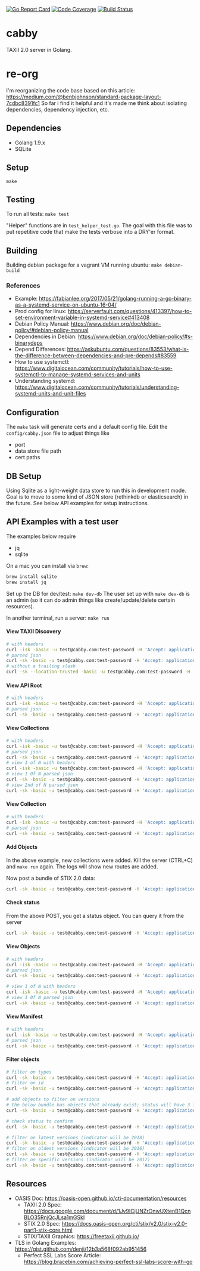 [![Go Report Card](https://goreportcard.com/badge/github.com/pladdy/cabby2)](https://goreportcard.com/report/github.com/pladdy/cabby2)
[![Code Coverage](https://codecov.io/gh/pladdy/cabby2/branch/master/graph/badge.svg)](https://codecov.io/gh/pladdy/cabby2)
[![Build Status](https://travis-ci.org/pladdy/cabby2.svg?branch=master)](https://travis-ci.org/pladdy/cabby2)

# cabby
TAXII 2.0 server in Golang.

# re-org
I'm reorganizing the code base based on this article: https://medium.com/@benbjohnson/standard-package-layout-7cdbc8391fc1
So far i find it helpful and it's made me think about isolating dependencies, dependency injection, etc.

## Dependencies
- Golang 1.9.x
- SQLite

## Setup
`make`

## Testing
To run all tests: `make test`

"Helper" functions are in `test_helper_test.go`.  The goal with this file was to put repetitive code that make the
tests verbose into a DRY'er format.

## Building
Building debian package for a vagrant VM running ubuntu: `make debian-build`

### References
- Example: https://fabianlee.org/2017/05/21/golang-running-a-go-binary-as-a-systemd-service-on-ubuntu-16-04/
- Prod config for linux: https://serverfault.com/questions/413397/how-to-set-environment-variable-in-systemd-service#413408
- Debian Policy Manual: https://www.debian.org/doc/debian-policy/#debian-policy-manual
- Dependencies in Debian: https://www.debian.org/doc/debian-policy/#s-binarydeps
- Depend Differences: https://askubuntu.com/questions/83553/what-is-the-difference-between-dependencies-and-pre-depends#83559
- How to use systemctl: https://www.digitalocean.com/community/tutorials/how-to-use-systemctl-to-manage-systemd-services-and-units
- Understanding systemd: https://www.digitalocean.com/community/tutorials/understanding-systemd-units-and-unit-files

## Configuration
The `make` task will generate certs and a default config file.  Edit the `config/cabby.json` file to adjust things like
- port
- data store file path
- cert paths

## DB Setup
Using Sqlite as a light-weight data store to run this in development mode.  Goal is to move to some kind of JSON store
(rethinkdb or elasticsearch) in the future.  See below API examples for setup instructions.

## API Examples with a test user
The examples below require
- jq
- sqlite

On a mac you can install via `brew`:
```sh
brew install sqlite
brew install jq
```

Set up the DB for dev/test:
`make dev-db`
The user set up with `make dev-db` is an admin (so it can do admin things like create/update/delete certain resources).

In another terminal, run a server:
`make run`

#### View TAXII Discovery
```sh
# with headers
curl -isk -basic -u test@cabby.com:test-password -H 'Accept: application/vnd.oasis.taxii+json' 'https://localhost:1234/taxii/' && echo
# parsed json
curl -sk -basic -u test@cabby.com:test-password -H 'Accept: application/vnd.oasis.taxii+json' 'https://localhost:1234/taxii/' | jq .
# without a trailing slash
curl -sk --location-trusted -basic -u test@cabby.com:test-password -H 'Accept: application/vnd.oasis.taxii+json' 'https://localhost:1234/taxii' | jq .
```

#### View API Root
```sh
# with headers
curl -isk -basic -u test@cabby.com:test-password -H 'Accept: application/vnd.oasis.taxii+json' 'https://localhost:1234/cabby_test_root/' && echo
# parsed json
curl -sk -basic -u test@cabby.com:test-password -H 'Accept: application/vnd.oasis.taxii+json' 'https://localhost:1234/cabby_test_root/' | jq .
```

#### View Collections
```sh
# with headers
curl -isk -basic -u test@cabby.com:test-password -H 'Accept: application/vnd.oasis.taxii+json' 'https://localhost:1234/cabby_test_root/collections/' && echo
# parsed json
curl -sk -basic -u test@cabby.com:test-password -H 'Accept: application/vnd.oasis.taxii+json' 'https://localhost:1234/cabby_test_root/collections/' | jq .
# view 1 of N with headers
curl -isk -basic -u test@cabby.com:test-password -H 'Accept: application/vnd.oasis.taxii+json' -H 'Range: items 0-0' 'https://localhost:1234/cabby_test_root/collections/' && echo
# view 1 0f N parsed json
curl -sk -basic -u test@cabby.com:test-password -H 'Accept: application/vnd.oasis.taxii+json' -H 'Range: items 0-0' 'https://localhost:1234/cabby_test_root/collections/' | jq .
# view 2nd of N parsed json
curl -sk -basic -u test@cabby.com:test-password -H 'Accept: application/vnd.oasis.taxii+json' -H 'Range: items 1-1' 'https://localhost:1234/cabby_test_root/collections/' | jq .
```

#### View Collection
```sh
# with headers
curl -isk -basic -u test@cabby.com:test-password -H 'Accept: application/vnd.oasis.taxii+json' 'https://localhost:1234/cabby_test_root/collections/352abc04-a474-4e22-9f4d-944ca508e68c/' && echo
# parsed json
curl -sk -basic -u test@cabby.com:test-password -H 'Accept: application/vnd.oasis.taxii+json' 'https://localhost:1234/cabby_test_root/collections/352abc04-a474-4e22-9f4d-944ca508e68c/' | jq .
```

#### Add Objects
In the above example, new collections were added.  Kill the server (CTRL+C) and `make run` again.  The logs will show new routes are added.

Now post a bundle of STIX 2.0 data:
```sh
curl -sk -basic -u test@cabby.com:test-password -H 'Accept: application/vnd.oasis.taxii+json' -H 'Content-Type: application/vnd.oasis.stix+json' -X POST 'https://localhost:1234/cabby_test_root/collections/352abc04-a474-4e22-9f4d-944ca508e68c/objects/' -d @sqlite/testdata/malware_bundle.json | jq .
```

#### Check status
From the above POST, you get a status object.  You can query it from the server
```sh
curl -sk -basic -u test@cabby.com:test-password -H 'Accept: application/vnd.oasis.taxii+json' "https://localhost:1234/cabby_test_root/status/<your id here>/" | jq .
```

#### View Objects
```sh
# with headers
curl -isk -basic -u test@cabby.com:test-password -H 'Accept: application/vnd.oasis.stix+json' 'https://localhost:1234/cabby_test_root/collections/352abc04-a474-4e22-9f4d-944ca508e68c/objects/' && echo
# parsed json
curl -sk -basic -u test@cabby.com:test-password -H 'Accept: application/vnd.oasis.stix+json' 'https://localhost:1234/cabby_test_root/collections/352abc04-a474-4e22-9f4d-944ca508e68c/objects/' | jq .

# view 1 of N with headers
curl -isk -basic -u test@cabby.com:test-password -H 'Accept: application/vnd.oasis.stix+json' -H 'Range: items 0-0' 'https://localhost:1234/cabby_test_root/collections/352abc04-a474-4e22-9f4d-944ca508e68c/objects/' && echo
# view 1 0f N parsed json
curl -sk -basic -u test@cabby.com:test-password -H 'Accept: application/vnd.oasis.stix+json' -H 'Range: items 0-0' 'https://localhost:1234/cabby_test_root/collections/352abc04-a474-4e22-9f4d-944ca508e68c/objects/' | jq .
```

#### View Manifest
```sh
# with headers
curl -isk -basic -u test@cabby.com:test-password -H 'Accept: application/vnd.oasis.taxii+json' 'https://localhost:1234/cabby_test_root/collections/352abc04-a474-4e22-9f4d-944ca508e68c/manifest/' && echo
# parsed json
curl -sk -basic -u test@cabby.com:test-password -H 'Accept: application/vnd.oasis.taxii+json' 'https://localhost:1234/cabby_test_root/collections/352abc04-a474-4e22-9f4d-944ca508e68c/manifest/' | jq .
```

#### Filter objects
```sh
# filter on types
curl -sk -basic -u test@cabby.com:test-password -H 'Accept: application/vnd.oasis.stix+json' 'https://localhost:1234/cabby_test_root/collections/352abc04-a474-4e22-9f4d-944ca508e68c/objects/?match\[type\]=indicator,malware' | jq .
# filter on id
curl -sk -basic -u test@cabby.com:test-password -H 'Accept: application/vnd.oasis.stix+json' 'https://localhost:1234/cabby_test_root/collections/352abc04-a474-4e22-9f4d-944ca508e68c/objects/?match\[id\]=indicator--8e2e2d2b-17d4-4cbf-938f-98ee46b3cd3f' | jq .

# add objects to filter on versions
# the below bundle has objects that already exist; status will have 3 failures
curl -sk -basic -u test@cabby.com:test-password -H 'Accept: application/vnd.oasis.stix+json' -X POST 'https://localhost:1234/cabby_test_root/collections/352abc04-a474-4e22-9f4d-944ca508e68c/objects/' -d @sqlite/testdata/versions_bundle.json | jq .

# check status to confirm
curl -sk -basic -u test@cabby.com:test-password -H 'Accept: application/vnd.oasis.taxii+json' "https://localhost:1234/cabby_test_root/status/<your id here>/" | jq .

# filter on latest versions (indicator will be 2018)
curl -sk -basic -u test@cabby.com:test-password -H 'Accept: application/vnd.oasis.stix+json' 'https://localhost:1234/cabby_test_root/collections/352abc04-a474-4e22-9f4d-944ca508e68c/objects/?match\[version\]=last' | jq .
# filter on oldest versions (indicator will be 2016)
curl -sk -basic -u test@cabby.com:test-password -H 'Accept: application/vnd.oasis.stix+json' 'https://localhost:1234/cabby_test_root/collections/352abc04-a474-4e22-9f4d-944ca508e68c/objects/?match\[version\]=first' | jq .
# filter on specific versions (indicator will be 2017)
curl -sk -basic -u test@cabby.com:test-password -H 'Accept: application/vnd.oasis.stix+json' 'https://localhost:1234/cabby_test_root/collections/352abc04-a474-4e22-9f4d-944ca508e68c/objects/?match\[version\]=2017-01-01T12:15:12.123Z' | jq .
```

## Resources
- OASIS Doc: https://oasis-open.github.io/cti-documentation/resources
  - TAXII 2.0 Spec: https://docs.google.com/document/d/1Jv9ICjUNZrOnwUXtenB1QcnBLO35RnjQcJLsa1mGSkI
  - STIX 2.0 Spec: https://docs.oasis-open.org/cti/stix/v2.0/stix-v2.0-part1-stix-core.html
  - STIX/TAXII Graphics: https://freetaxii.github.io/
- TLS in Golang Examples: https://gist.github.com/denji/12b3a568f092ab951456
  - Perfect SSL Labs Score Article: https://blog.bracebin.com/achieving-perfect-ssl-labs-score-with-go
